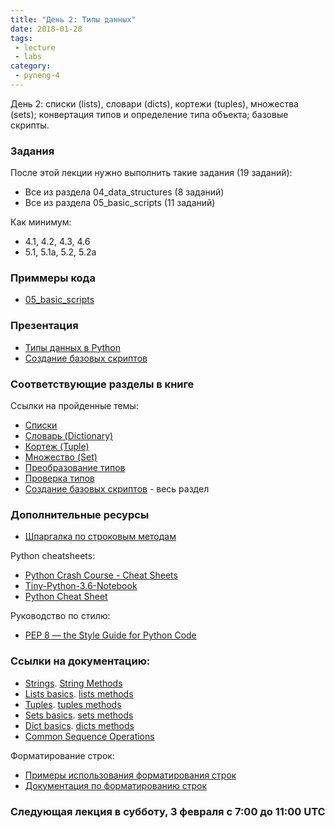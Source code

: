 ```yaml
---
title: "День 2: Типы данных"
date: 2018-01-28
tags:
 - lecture
 - labs
category:
 - pyneng-4
---
```


День 2: списки (lists), словари (dicts), кортежи (tuples), множества (sets); конвертация типов и определение типа объекта; базовые скрипты.

### Задания

После этой лекции нужно выполнить такие задания (19 заданий):

* Все из раздела 04_data_structures (8 заданий)
* Все из раздела 05_basic_scripts (11 заданий)

Как минимум:

* 4.1, 4.2, 4.3, 4.6
* 5.1, 5.1a, 5.2, 5.2a

### Приммеры кода

* [05_basic_scripts](https://github.com/pyneng/pyneng-online-jan-apr-2018/tree/master/examples/05_basic_scripts)

### Презентация

* [Типы данных в Python](https://gitpitch.com/natenka/pyneng-slides/py3-data-structures)
* [Создание базовых скриптов](https://gitpitch.com/natenka/pyneng-slides/py3-basic-scripts)


### Соответствующие разделы в книге

Ссылки на пройденные темы:

* [Списки](https://natenka.gitbooks.io/pyneng/content/book/04_data_structures/5_lists.html)
* [Словарь (Dictionary)](https://natenka.gitbooks.io/pyneng/content/book/04_data_structures/6_dicts.html)
* [Кортеж (Tuple)](https://natenka.gitbooks.io/pyneng/content/book/04_data_structures/7_tuple.html)
* [Множество (Set)](https://natenka.gitbooks.io/pyneng/content/book/04_data_structures/8_set.html)
* [Преобразование типов](https://natenka.gitbooks.io/pyneng/content/book/04_data_structures/9_convert_type.html)
* [Проверка типов](https://natenka.gitbooks.io/pyneng/content/book/04_data_structures/9a_check_type.html)
* [Создание базовых скриптов](https://natenka.gitbooks.io/pyneng/content/book/05_basic_scripts/) - весь раздел

### Дополнительные ресурсы

* [Шпаргалка по строковым методам](https://github.com/pyneng/pyneng-online-jan-apr-2018/blob/master/cheatsheets/string%20methods.pdf)

Python cheatsheets:

* [Python Crash Course - Cheat Sheets](http://ehmatthes.github.io/pcc/cheatsheets/README.html)
* [Tiny-Python-3.6-Notebook](https://github.com/mattharrison/Tiny-Python-3.6-Notebook/blob/master/python.rst)
* [Python Cheat Sheet](https://cdn-images-1.medium.com/max/1600/1*L9O-gn244nJRMIi3RsDbag.png)

Руководство по стилю:

* [PEP 8 — the Style Guide for Python Code](http://pep8.org/)


### Ссылки на документацию:

* [Strings](https://docs.python.org/3/library/stdtypes.html#text-sequence-type-str). [String Methods](https://docs.python.org/3/library/stdtypes.html#string-methods)
* [Lists basics](https://docs.python.org/3/tutorial/introduction.html#lists). [lists methods](https://docs.python.org/3/tutorial/datastructures.html#more-on-lists)
* [Tuples](https://docs.python.org/3/tutorial/datastructures.html#tuples-and-sequences). [tuples methods](https://docs.python.org/3/library/stdtypes.html#tuples)
* [Sets basics](https://docs.python.org/3/tutorial/datastructures.html#sets). [sets methods](https://docs.python.org/3/library/stdtypes.html#set)
* [Dict basics](https://docs.python.org/3/tutorial/datastructures.html#dictionaries). [dicts methods](https://docs.python.org/3/library/stdtypes.html#typesmapping)
* [Common Sequence Operations](https://docs.python.org/3/library/stdtypes.html#typesseq-common)

Форматирование строк:

* [Примеры использования форматирования строк](https://pyformat.info/)
* [Документация по форматированию строк](https://docs.python.org/3/library/string.html#format-string-syntax)


### Следующая лекция в субботу, 3 февраля с 7:00 до 11:00 UTC

